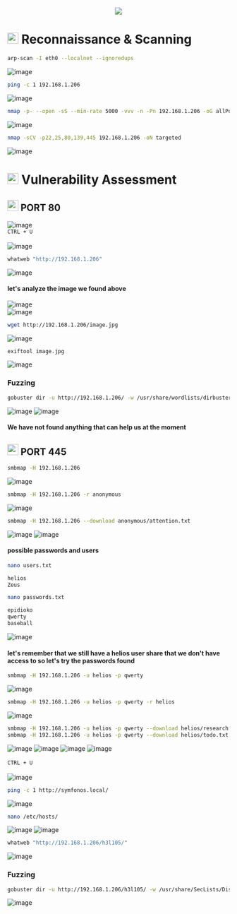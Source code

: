 <h1 align="center"><picture><img src = "https://github.com/user-attachments/assets/88e1fe29-f852-456c-8f61-f7e5fb362ae6"></picture></h1>

<h1><picture><img src="https://media2.giphy.com/media/QssGEmpkyEOhBCb7e1/giphy.gif?cid=ecf05e47a0n3gi1bfqntqmob8g9aid1oyj2wr3ds3mg700bl&rid=giphy.gif" width ="25"> </picture>Reconnaissance & Scanning</h1>

```bash
arp-scan -I eth0 --localnet --ignoredups
```
![image](https://github.com/user-attachments/assets/78f2f130-3cff-4270-bb2f-ff47be4a0ec7)

```bash
ping -c 1 192.168.1.206
```
![image](https://github.com/user-attachments/assets/11082534-d4e5-46a4-bd1d-5dcb3739a9cf)

```bash
nmap -p- --open -sS --min-rate 5000 -vvv -n -Pn 192.168.1.206 -oG allPorts
```
![image](https://github.com/user-attachments/assets/aed9999a-d126-4a95-87ca-2191569d542e)

```bash
nmap -sCV -p22,25,80,139,445 192.168.1.206 -oN targeted
```
![image](https://github.com/user-attachments/assets/3fe2fe44-709f-4d84-8e57-2855140ee130)

<h1><picture><img src="https://media2.giphy.com/media/QssGEmpkyEOhBCb7e1/giphy.gif?cid=ecf05e47a0n3gi1bfqntqmob8g9aid1oyj2wr3ds3mg700bl&rid=giphy.gif" width ="25"> </picture>Vulnerability Assessment</h1>

<h2><picture><img src="https://media2.giphy.com/media/QssGEmpkyEOhBCb7e1/giphy.gif?cid=ecf05e47a0n3gi1bfqntqmob8g9aid1oyj2wr3ds3mg700bl&rid=giphy.gif" width ="25"> </picture>PORT 80</h2>

![image](https://github.com/user-attachments/assets/a17e1705-6473-414e-84c7-0a0c9614be6c)<br>
```CTRL + U```<br>
<br>
![image](https://github.com/user-attachments/assets/eee9fbf0-4fdb-4738-b9fb-8561882bc05d)

```bash
whatweb "http://192.168.1.206"
```
![image](https://github.com/user-attachments/assets/d3d9975f-ef95-4a56-ac5a-5b19837293d8)

#### **let's analyze the image we found above**
![image](https://github.com/user-attachments/assets/337c0441-58c3-4b1b-a9cc-6f584b191796)<br>
![image](https://github.com/user-attachments/assets/12484bcf-49f2-4406-9d34-7745fdc4b601)
```bash
wget http://192.168.1.206/image.jpg
```
![image](https://github.com/user-attachments/assets/a9bfcf71-aeba-4659-ab77-b162891dd820)
```bash
exiftool image.jpg
```
![image](https://github.com/user-attachments/assets/f9aa1464-dcf7-45bc-acd4-d02bd04fe942)

### **Fuzzing**
```bash
gobuster dir -u http://192.168.1.206/ -w /usr/share/wordlists/dirbuster/directory-list-lowercase-2.3-medium.txt -x txt,py,php,sh,html,js
```
![image](https://github.com/user-attachments/assets/a548b799-c922-4c44-9f0d-2ce19fbcc161)
![image](https://github.com/user-attachments/assets/a9a82b2c-5d83-464a-92e1-181c5fa2a7b3)

#### **We have not found anything that can help us at the moment**

<h2><picture><img src="https://media2.giphy.com/media/QssGEmpkyEOhBCb7e1/giphy.gif?cid=ecf05e47a0n3gi1bfqntqmob8g9aid1oyj2wr3ds3mg700bl&rid=giphy.gif" width ="25"> </picture>PORT 445</h2>

```bash
smbmap -H 192.168.1.206
```
![image](https://github.com/user-attachments/assets/b66eba20-6e05-4740-b388-9d00a3f22b76)

```bash
smbmap -H 192.168.1.206 -r anonymous
```
![image](https://github.com/user-attachments/assets/02ed6711-5430-4525-b475-77f270c22ec7)

```bash
smbmap -H 192.168.1.206 --download anonymous/attention.txt
```
![image](https://github.com/user-attachments/assets/316386e3-3343-4c0e-9337-322771037ce9)
![image](https://github.com/user-attachments/assets/4c420a34-3da4-4af0-8ff3-0e6468c006e9)

#### **possible passwords and users**
```bash
nano users.txt

helios
Zeus
```
```bash
nano passwords.txt

epidioko
qwerty
baseball
```
![image](https://github.com/user-attachments/assets/16f07265-13d5-4e1a-ba44-9f33f1212edb)<br>

#### **let's remember that we still have a helios user share that we don't have access to so let's try the passwords found**
```bash
smbmap -H 192.168.1.206 -u helios -p qwerty
```
![image](https://github.com/user-attachments/assets/77400a11-9d41-4ef4-8847-5efe753f56bf)

```bash
smbmap -H 192.168.1.206 -u helios -p qwerty -r helios
```
![image](https://github.com/user-attachments/assets/5da48e91-22f9-44b2-b364-21bff7fde9e7)

```bash
smbmap -H 192.168.1.206 -u helios -p qwerty --download helios/research.txt
smbmap -H 192.168.1.206 -u helios -p qwerty --download helios/todo.txt
```
![image](https://github.com/user-attachments/assets/26d40dfe-9a33-43af-bd7d-e83b7f846a1e)
![image](https://github.com/user-attachments/assets/4ee92ecd-2005-49a1-be49-dbec846c6dd0)
![image](https://github.com/user-attachments/assets/1435e5d8-5ec6-4bbc-b09b-b568321b1648)
![image](https://github.com/user-attachments/assets/a97e2fa8-4867-4bb6-b53d-85561e73515a)
<br>
<br>
``CTRL + U``
<br>
<br>
![image](https://github.com/user-attachments/assets/a7fb8009-44b5-4068-9efc-8e4bc496abd6)

```bash
ping -c 1 http://symfonos.local/
```
![image](https://github.com/user-attachments/assets/303a0a02-448a-470d-ad27-3b19f5dd03db)
```bash
nano /etc/hosts/
```
![image](https://github.com/user-attachments/assets/22984232-e1a9-4ba8-bd67-1349f5714bd3)
![image](https://github.com/user-attachments/assets/8fe11ba1-788c-4e5a-aeb1-dbbae8c4f267)

```bash
whatweb "http://192.168.1.206/h3l105/"
```
![image](https://github.com/user-attachments/assets/57f2da01-d568-4bae-a778-bb65dce31a9b)

### **Fuzzing**
```bash
gobuster dir -u http://192.168.1.206/h3l105/ -w /usr/share/SecLists/Discovery/Web-Content/directory-list-2.3-medium.txt -x txt,py,php,sh
```
![image](https://github.com/user-attachments/assets/5080b808-1a03-4fdd-ac98-a5005769976e)



















